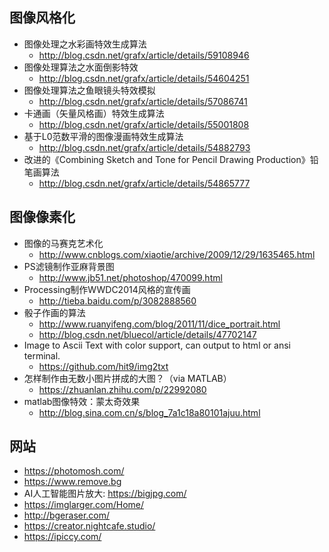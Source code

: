 ## 图像风格化
- 图像处理之水彩画特效生成算法
    - http://blog.csdn.net/grafx/article/details/59108946
- 图像处理算法之水面倒影特效
    - http://blog.csdn.net/grafx/article/details/54604251
- 图像处理算法之鱼眼镜头特效模拟
    - http://blog.csdn.net/grafx/article/details/57086741
- 卡通画（矢量风格画）特效生成算法
    - http://blog.csdn.net/grafx/article/details/55001808
- 基于L0范数平滑的图像漫画特效生成算法
    - http://blog.csdn.net/grafx/article/details/54882793
- 改进的《Combining Sketch and Tone for Pencil Drawing Production》铅笔画算法
    - http://blog.csdn.net/grafx/article/details/54865777

    
## 图像像素化 
- 图像的马赛克艺术化
    - http://www.cnblogs.com/xiaotie/archive/2009/12/29/1635465.html
- PS滤镜制作亚麻背景图
    - http://www.jb51.net/photoshop/470099.html
- Processing制作WWDC2014风格的宣传画
    - http://tieba.baidu.com/p/3082888560
- 骰子作画的算法
    - http://www.ruanyifeng.com/blog/2011/11/dice_portrait.html
    - http://blog.csdn.net/bluecol/article/details/47702147
- Image to Ascii Text with color support, can output to html or ansi terminal.
    - https://github.com/hit9/img2txt
- 怎样制作由无数小图片拼成的大图？（via MATLAB）
    - https://zhuanlan.zhihu.com/p/22992080
- matlab图像特效：蒙太奇效果
    - http://blog.sina.com.cn/s/blog_7a1c18a80101ajuu.html


## 网站
- https://photomosh.com/
- https://www.remove.bg
- AI人工智能图片放大: https://bigjpg.com/
- https://imglarger.com/Home/
- http://bgeraser.com/
- https://creator.nightcafe.studio/
- https://ipiccy.com/


